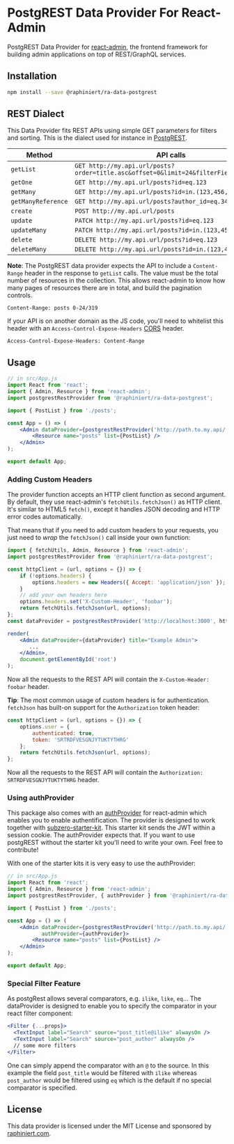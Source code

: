 # PostgREST Data Provider For React-Admin

PostgREST Data Provider for [react-admin](https://github.com/marmelab/react-admin), the frontend framework for building admin applications on top of REST/GraphQL services.

## Installation

```sh
npm install --save @raphiniert/ra-data-postgrest
```

## REST Dialect

This Data Provider fits REST APIs using simple GET parameters for filters and sorting. This is the dialect used for instance in [PostgREST](http://postgrest.org).

| Method             | API calls
|--------------------|----------------------------------------------------------------
| `getList`          | `GET http://my.api.url/posts?order=title.asc&offset=0&limit=24&filterField=eq.value`
| `getOne`           | `GET http://my.api.url/posts?id=eq.123`
| `getMany`          | `GET http://my.api.url/posts?id=in.(123,456,789)`
| `getManyReference` | `GET http://my.api.url/posts?author_id=eq.345`
| `create`           | `POST http://my.api.url/posts`
| `update`           | `PATCH http://my.api.url/posts?id=eq.123`
| `updateMany`       | `PATCH http://my.api.url/posts?id=in.(123,456,789)`
| `delete`           | `DELETE http://my.api.url/posts?id=eq.123`
| `deleteMany`       | `DELETE http://my.api.url/posts?id=in.(123,456,789)`

**Note**: The PostgREST data provider expects the API to include a `Content-Range` header in the response to `getList` calls. The value must be the total number of resources in the collection. This allows react-admin to know how many pages of resources there are in total, and build the pagination controls.

```
Content-Range: posts 0-24/319
```

If your API is on another domain as the JS code, you'll need to whitelist this header with an `Access-Control-Expose-Headers` [CORS](https://developer.mozilla.org/en-US/docs/Web/HTTP/Access_control_CORS) header.

```
Access-Control-Expose-Headers: Content-Range
```

## Usage

```jsx
// in src/App.js
import React from 'react';
import { Admin, Resource } from 'react-admin';
import postgrestRestProvider from '@raphiniert/ra-data-postgrest';

import { PostList } from './posts';

const App = () => (
    <Admin dataProvider={postgrestRestProvider('http://path.to.my.api/')}>
        <Resource name="posts" list={PostList} />
    </Admin>
);

export default App;
```

### Adding Custom Headers

The provider function accepts an HTTP client function as second argument. By default, they use react-admin's `fetchUtils.fetchJson()` as HTTP client. It's similar to HTML5 `fetch()`, except it handles JSON decoding and HTTP error codes automatically.

That means that if you need to add custom headers to your requests, you just need to *wrap* the `fetchJson()` call inside your own function:

```jsx
import { fetchUtils, Admin, Resource } from 'react-admin';
import postgrestRestProvider from '@raphiniert/ra-data-postgrest';

const httpClient = (url, options = {}) => {
    if (!options.headers) {
        options.headers = new Headers({ Accept: 'application/json' });
    }
    // add your own headers here
    options.headers.set('X-Custom-Header', 'foobar');
    return fetchUtils.fetchJson(url, options);
};
const dataProvider = postgrestRestProvider('http://localhost:3000', httpClient);

render(
    <Admin dataProvider={dataProvider} title="Example Admin">
       ...
    </Admin>,
    document.getElementById('root')
);
```

Now all the requests to the REST API will contain the `X-Custom-Header: foobar` header.

**Tip**: The most common usage of custom headers is for authentication. `fetchJson` has built-on support for the `Authorization` token header:

```js
const httpClient = (url, options = {}) => {
    options.user = {
        authenticated: true,
        token: 'SRTRDFVESGNJYTUKTYTHRG'
    };
    return fetchUtils.fetchJson(url, options);
};
```

Now all the requests to the REST API will contain the `Authorization: SRTRDFVESGNJYTUKTYTHRG` header.

### Using authProvider
This package also comes with an [authProvider](https://github.com/marmelab/react-admin/blob/master/docs/Authentication.md) for react-admin which enables you to enable authentification. The provider is designed to work together with [subzero-starter-kit](https://github.com/subzerocloud/subzero-starter-kit). This starter kit sends the JWT within a session cookie. The authProvider expects that. If you want to use postgREST without the starter kit you'll need to write your own. Feel free to contribute!

With one of the starter kits it is very easy to use the authProvider:
```jsx
// in src/App.js
import React from 'react';
import { Admin, Resource } from 'react-admin';
import postgrestRestProvider, { authProvider } from '@raphiniert/ra-data-postgrest';

import { PostList } from './posts';

const App = () => (
    <Admin dataProvider={postgrestRestProvider('http://path.to.my.api/')} 
           authProvider={authProvider}>
        <Resource name="posts" list={PostList} />
    </Admin>
);

export default App;
```

### Special Filter Feature
As postgRest allows several comparators, e.g. `ilike`, `like`, `eq`... 
The dataProvider is designed to enable you to specify the comparator in your react filter component:

```jsx
<Filter {...props}>
  <TextInput label="Search" source="post_title@ilike" alwaysOn />
  <TextInput label="Search" source="post_author" alwaysOn />
  // some more filters
</Filter>
```

One can simply append the comparator with an `@` to the source. In this example the field `post_title` would be filtered with `ilike` whereas `post_author` would be filtered using `eq` which is the default if no special comparator is specified.


## License

This data provider is licensed under the MIT License and sponsored by [raphiniert.com](https://raphiniert.com).
